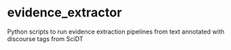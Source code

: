 # evidence_extractor
Python scripts to run evidence extraction pipelines from text annotated with discourse tags from SciDT
